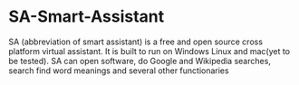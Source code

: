 # SA-Smart-Assistant
SA (abbreviation of smart assistant) is a free and open source cross platform virtual assistant. It is built to run on Windows Linux and mac(yet to be tested). SA can open software, do Google and Wikipedia searches, search find word meanings and several other functionaries 

